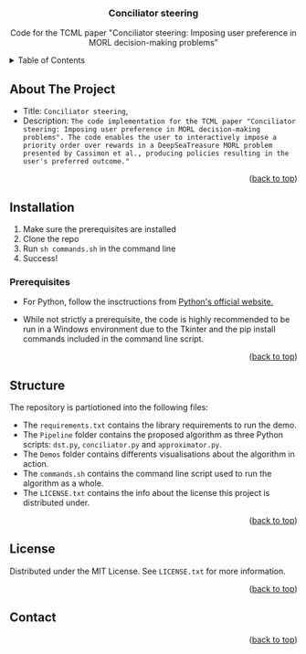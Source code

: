 <a name="readme-top"></a>


<!-- PROJECT LOGO -->
<br />
<div align="center">

<h3 align="center">Conciliator steering</h3>

  <p align="center">
    Code for the TCML paper "Conciliator steering: Imposing user preference in MORL decision-making problems"
  </p>
</div>


<!-- TABLE OF CONTENTS -->
<details>
  <summary>Table of Contents</summary>
  <ol>
    <li>
      <a href="#about-the-project">About The Project</a>
    </li>
    <li>
      <a href="#getting-started">Getting Started</a>
      <ul>
        <li><a href="#prerequisites">Prerequisites</a></li>
        <li><a href="#installation">Installation</a></li>
      </ul>
    </li>
    <li><a href="#usage">Usage</a></li>
    <li><a href="#structure">Structure</a></li>
    <li><a href="#license">License</a></li>
    <li><a href="#contact">Contact</a></li>
  </ol>
</details>


<!-- ABOUT THE PROJECT -->
## About The Project

* Title: `Conciliator steering`, 
* Description: `The code implementation for the TCML paper "Conciliator steering: Imposing user preference in MORL decision-making problems". The code enables the user to interactively impose a priority order over rewards in a DeepSeaTreasure MORL problem presented by Cassimon et al., producing policies resulting in the user's preferred outcome."`

<p align="right">(<a href="#readme-top">back to top</a>)</p>


<!-- GETTING STARTED -->
## Installation

1. Make sure the prerequisites are installed
2. Clone the repo
3. Run `sh commands.sh` in the command line
4. Success!


### Prerequisites

* For Python, follow the insctructions from [Python's official website.](https://www.python.org/downloads/)

* While not strictly a prerequisite, the code is highly recommended to be run in a Windows environment due to the Tkinter and the pip install commands included in the command line script.


<p align="right">(<a href="#readme-top">back to top</a>)</p>


## Structure
The repository is partiotioned into the following files:
* The `requirements.txt` contains the library requirements to run the demo.
* The `Pipeline` folder contains the proposed algorithm as three Python scripts: `dst.py`, `conciliator.py` and `approximator.py`.
* The `Demos` folder contains differents visualisations about the algorithm in action.
* The `commands.sh` contains the command line script used to run the algorithm as a whole.
* The `LICENSE.txt` contains the info about the license this project is distributed under.

<p align="right">(<a href="#readme-top">back to top</a>)</p>

<!-- LICENSE -->
## License

Distributed under the MIT License. See `LICENSE.txt` for more information.

<p align="right">(<a href="#readme-top">back to top</a>)</p>



<!-- CONTACT -->
## Contact

<p align="right">(<a href="#readme-top">back to top</a>)</p>